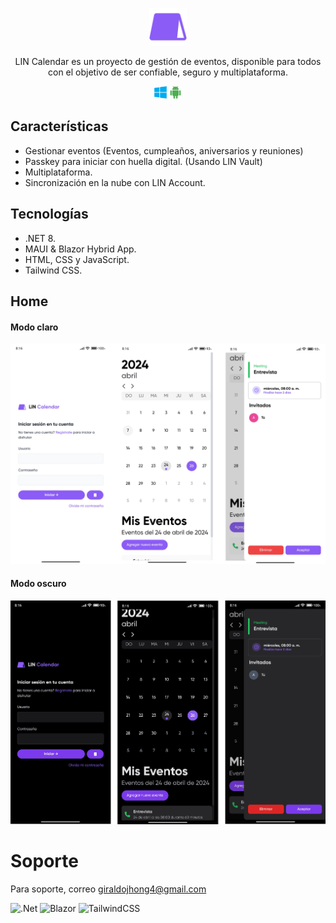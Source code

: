 <div align="center">
  <p align="center">
    <img alt="logo" height="60" src="./assets/icon.png">
  </p>
  <p>LIN Calendar es un proyecto de gestión de eventos, disponible para todos con el objetivo de ser confiable, seguro y multiplataforma.</p>
  <p align="center">
    <img alt="windows logo" height="20" src="./assets/computer.png">
    <img alt="android logo" height="20" src="./assets/android.png">
  </p>
</div>


## Características

- Gestionar eventos (Eventos, cumpleaños, aniversarios y reuniones)
- Passkey para iniciar con huella digital. (Usando LIN Vault) 
- Multiplataforma.
- Sincronización en la nube con LIN Account.


## Tecnologías

- .NET 8.
- MAUI & Blazor Hybrid App.
- HTML, CSS y JavaScript.
- Tailwind CSS.


## Home

#### Modo claro
![.Modo claro](./assets/light.png)

#### Modo oscuro
![.Modo oscuro](./assets/dark.png)



# Soporte

Para soporte, correo giraldojhong4@gmail.com


![.Net](https://img.shields.io/badge/.NET-5C2D91?style=for-the-badge&logo=.net&logoColor=white)
![Blazor](https://img.shields.io/badge/blazor-%235C2D91.svg?style=for-the-badge&logo=blazor&logoColor=white)
![TailwindCSS](https://img.shields.io/badge/tailwindcss-%2338B2AC.svg?style=for-the-badge&logo=tailwind-css&logoColor=white)